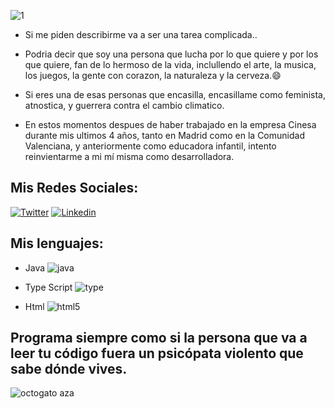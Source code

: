 
![1](https://user-images.githubusercontent.com/90633858/139233673-5740024a-dc9b-4d10-969b-cca546ed0e64.jpg)


- Si me piden describirme va a ser una tarea complicada..
- Podria decir que soy una persona que lucha por lo que quiere y por los que quiere, fan de lo hermoso de la vida, inclullendo el arte, la musica, los juegos, la gente con corazon, la naturaleza y la cerveza.😄

- Si eres una de esas personas que encasilla, encasillame como feminista, atnostica, y guerrera contra el cambio climatico.

- En estos momentos despues de haber trabajado en la empresa Cinesa durante mis ultimos 4 años, tanto en Madrid como en la Comunidad Valenciana, y anteriormente como educadora infantil, intento reinvientarme a mi mí misma como desarrolladora.

## Mis Redes Sociales:
[![Twitter](imegenes/linkedin.png)](https://www.linkedin.com/in/azahara-blanco-rodr%C3%ADguez-aa4148210/)
[![Linkedin](imagenes/icoli.png)](https://www.linkedin.com/in/danielrodriguezfernandez03002/)

Mis lenguajes:
----
- Java
![java](https://www.linkedin.com/in/azahara-blanco-rodr%C3%ADguez-aa4148210/)



- Type Script
![type](https://user-images.githubusercontent.com/90633858/139405389-4f9a33c4-a087-41f4-b0b2-0c44f1519976.png)


- Html
![html5](https://user-images.githubusercontent.com/90633858/139405154-18294c8c-cc75-4984-baaf-8f6d2108c337.png)


Programa siempre como si la persona que va a leer tu código fuera un psicópata violento que sabe dónde vives.
---
![octogato aza](https://user-images.githubusercontent.com/90633858/139234821-271c8e1b-6c30-4689-bb6f-0df738dd03c2.png )

<!--
**Azaharabl/Azaharabl** is a ✨ _special_ ✨ repository because its `README.md` (this file) appears on your GitHub profile.

Here are some ideas to get you started:

- 🔭 I’m currently working on ...
- 🌱 I’m currently learning ...
- 👯 I’m looking to collaborate on ...
- 🤔 I’m looking for help with ...
- 💬 Ask me about ...
- 📫 How to reach me: ...
- 😄 Pronouns: ...
- ⚡ Fun fact: ...
-->

